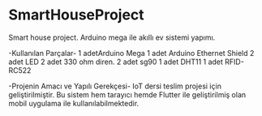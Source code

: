 # SmartHouseProject
Smart house project. Arduino mega ile akıllı ev sistemi yapımı.

-Kullanılan Parçalar-
1 adetArduino Mega
1 adet Arduino Ethernet Shield
2 adet LED
2 adet 330 ohm diren.
2 adet sg90
1 adet DHT11
1 adet RFID-RC522

-Projenin Amacı ve Yapılı Gerekçesi-
IoT dersi teslim projesi için geliştirilmiştir. Bu sistem hem tarayıcı hemde Flutter ile geliştirilmiş olan mobil uygulama ile kullanılabilmektedir.

